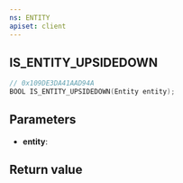 ```yaml
---
ns: ENTITY
apiset: client
---
```

## IS_ENTITY_UPSIDEDOWN

```c
// 0x109DE3DA41AAD94A
BOOL IS_ENTITY_UPSIDEDOWN(Entity entity);
```


## Parameters
* **entity**:

## Return value